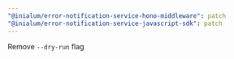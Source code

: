 ```yaml
---
"@inialum/error-notification-service-hono-middleware": patch
"@inialum/error-notification-service-javascript-sdk": patch
---
```


Remove `--dry-run` flag
